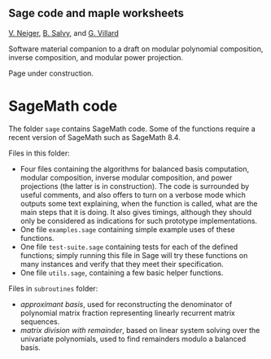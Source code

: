## Sage code and maple worksheets

[V. Neiger](https://www.unilim.fr/pages_perso/vincent.neiger), 
[B. Salvy](http://perso.ens-lyon.fr/bruno.salvy), and 
[G. Villard](http://perso.ens-lyon.fr/gilles.villard) 


Software material companion to a draft on modular polynomial composition, inverse composition, and modular power projection. 

Page under construction. 

# SageMath code

The folder ``sage`` contains SageMath code. Some of the functions require a
recent version of SageMath such as SageMath 8.4.

Files in this folder:
* Four files containing the algorithms for balanced basis computation, modular
  composition, inverse modular composition, and power projections (the latter
  is in construction). The code is surrounded by useful comments, and also
  offers to turn on a verbose mode which outputs some text explaining, when the
  function is called, what are the main steps that it is doing. It also gives
  timings, although they should only be considered as indications for such
  prototype implementations.
* One file ``examples.sage`` containing simple example uses of these functions.
* One file ``test-suite.sage`` containing tests for each of the defined
  functions; simply running this file in Sage will try these functions
  on many instances and verify that they meet their specification.
* One file ``utils.sage``, containing a few basic helper functions.

Files in ``subroutines`` folder:
* _approximant basis_, used for reconstructing the denominator of polynomial
  matrix fraction representing linearly recurrent matrix sequences.
* _matrix division with remainder_, based on linear system solving over the
  univariate polynomials, used to find remainders modulo a balanced basis.
